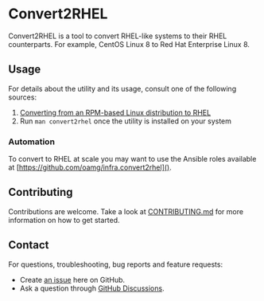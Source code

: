 # Convert2RHEL

Convert2RHEL is a tool to convert RHEL-like systems to their RHEL counterparts. For example, CentOS Linux 8 to Red Hat Enterprise Linux 8.

## Usage
For details about the utility and its usage, consult one of the following sources:

1. [Converting from an RPM-based Linux distribution to RHEL](https://docs.redhat.com/en/documentation/red_hat_enterprise_linux/8/html-single/converting_from_a_linux_distribution_to_rhel_using_the_convert2rhel_utility/index)
1. Run `man convert2rhel` once the utility is installed on your system

### Automation
To convert to RHEL at scale you may want to use the Ansible roles available at [https://github.com/oamg/infra.convert2rhel]().

## Contributing

Contributions are welcome. Take a look at [CONTRIBUTING.md](CONTRIBUTING.md) for more information on how to get started.

## Contact

For questions, troubleshooting, bug reports and feature requests:

* Create [an issue](https://github.com/oamg/convert2rhel/issues/new) here on GitHub.
* Ask a question through [GitHub Discussions](https://github.com/oamg/convert2rhel/discussions).
